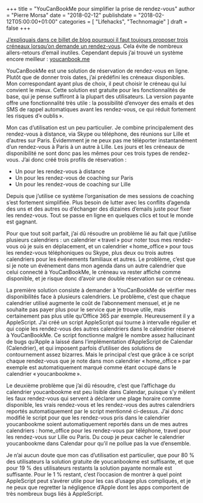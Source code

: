+++
title       = "YouCanBookMe pour simplifier la prise de rendez-vous"
author      = "Pierre Morsa"
date        = "2018-02-12"
publishdate = "2018-02-12T05:00:00+01:00" 
categories  = [ "Lifehacks", "Technomagie" ]
draft       = false
+++

[J’expliquais dans ce billet de blog pourquoi il faut toujours proposer trois créneaux lorsqu’on demande un rendez-vous](/post/2016-10-10-proposez-trois-dates-pour-fixer-un-rendez-vous-par-email). Cela évite de nombreux allers-retours d’email inutiles. Cependant depuis j’ai trouvé un système encore meilleur : [youcanbook.me](https://youcanbook.me)

YouCanBookMe est une solution de réservation de rendez-vous en ligne. Plutôt que de donner trois dates, j’ai prédéfini les créneaux disponibles. Mon correspondant ayant plus de choix, il peut choisir le créneau qui lui convient le mieux. Cette solution est gratuite pour les fonctionnalités de base, qui je pense suffiront à la plupart des utilisateurs. La version payante offre une fonctionnalité très utile : la possibilité d’envoyer des emails et des SMS de rappel automatiques avant les rendez-vous, ce qui réduit fortement les risques d’« oublis ».

Mon cas d’utilisation est un peu particulier. Je combine principalement des rendez-vous à distance, via Skype ou téléphone, des réunions sur Lille et d’autres sur Paris. Évidemment je ne peux pas me téléporter instantanément d’un rendez-vous à Paris à un autre à Lille. Les jours et les créneaux de disponibilité ne sont donc pas les mêmes pour ces trois types de rendez-vous. J’ai donc créé trois profils de réservation :

* Un pour les rendez-vous à distance
* Un pour les rendez-vous de coaching sur Paris
* Un pour les rendez-vous de coaching sur Lille

Depuis que j’utilise ce système l’organisation de mes sessions de coaching s’est fortement simplifiée. Plus besoin de lutter avec les conflits d’agenda des uns et des autres ou d’échanger des dizaines d’emails juste pour fixer les rendez-vous. Tout se passe en ligne en quelques clics et tout le monde est gagnant.

Pour que tout soit parfait, j’ai dû résoudre un problème lié au fait que j’utilise plusieurs calendriers : un calendrier « travel » pour noter tous mes rendez-vous où je suis en déplacement, et un calendrier « home_office » pour tous les rendez-vous téléphoniques ou Skype, plus deux ou trois autres calendriers pour les événements familiaux et autres. Le problème, c’est que si je note un événement dans mon agenda dans un autre calendrier que celui connecté à YouCanBookMe, le créneau va rester affiché comme disponible, et je risque donc d’avoir une double réservation sur ce créneau.

La première solution consiste à demander à YouCanBookMe de vérifier mes disponibilités face à plusieurs calendriers. Le problème, c’est que chaque calendrier utilisé augmente le coût de l’abonnement mensuel, et je ne souhaite pas payer plus pour le service que je trouve utile, mais certainement pas plus utile qu’Office 365 par exemple. Heureusement il y a AppleScript. J’ai créé un script AppleScript qui tourne à intervalle régulier et qui copie les rendez-vous des autres calendriers dans le calendrier réservé à YouCanBookMe. Ce script fonctionne malgré le nombre assez hallucinant de bugs qu’Apple a laissé dans l’implémentation d’AppleScript de Calendar (Calendrier), et qui imposent parfois d’utiliser des solutions de contournement assez bizarres. Mais le principal c’est que grâce à ce script chaque rendez-vous que je note dans mon calendrier « home_office » par exemple est automatiquement marqué comme étant occupé dans le calendrier « youcanbookme ».

Le deuxième problème que j’ai dû résoudre, c’est que l’affichage du calendrier youcanbookme est peu lisible dans Calendar, puisque s’y mêlent les faux rendez-vous qui servent à déclarer une plage horaire comme disponible, les vrais rendez-vous et les rendez-vous des autres calendriers reportés automatiquement par le script mentionné ci-dessus. J’ai donc modifié le script pour que les rendez-vous pris dans le calendrier youcanbookme soient automatiquement reportés dans un de mes autres calendriers : home_office pour les rendez-vous par téléphone, travel pour les rendez-vous sur Lille ou Paris. Du coup je peux cacher le calendrier youcanbookme dans Calendar pour qu’il ne pollue pas la vue d’ensemble.

Je n’ai aucun doute que mon cas d’utilisation est particulier, que pour 80 % des utilisateurs la solution gratuite de youcanbookme est suffisante, et que pour 19 % des utilisateurs restants la solution payante normale est suffisante. Pour le 1 % restant, c’est l’occasion de montrer à quel point AppleScript peut s’avérer utile pour les cas d’usage plus compliqués, et je ne peux que regretter la négligence d’Apple dont les apps comportent de très nombreux bugs liés à AppleScript.
